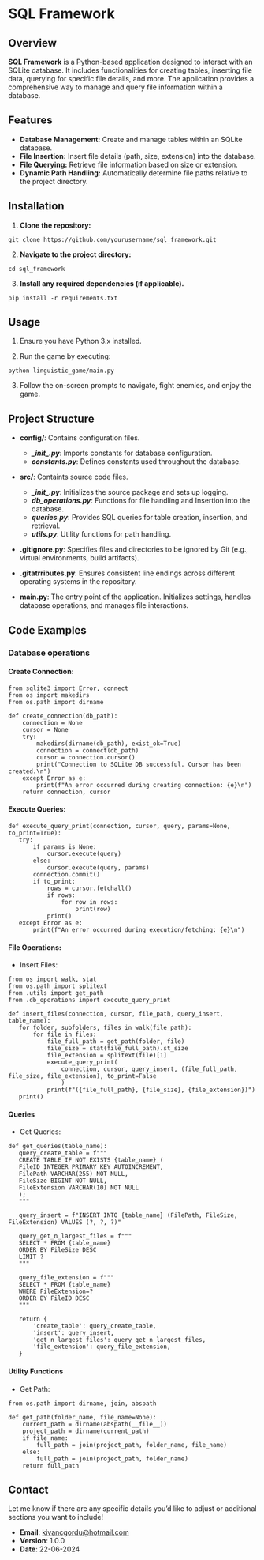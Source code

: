 # SQL Framework

## Overview

**SQL Framework** is a Python-based application designed to interact with an SQLite database. It includes functionalities for creating tables, inserting file data, querying for specific file details, and more. The application provides a comprehensive way to manage and query file information within a database.

## Features

- **Database Management:** Create and manage tables within an SQLite database.
- **File Insertion:** Insert file details (path, size, extension) into the database.
- **File Querying:** Retrieve file information based on size or extension.
- **Dynamic Path Handling:** Automatically determine file paths relative to the project directory.

## Installation
1. **Clone the repository:**
```
git clone https://github.com/yourusername/sql_framework.git
```

2. **Navigate to the project directory:**
```
cd sql_framework
```

3. **Install any required dependencies (if applicable).**
```
pip install -r requirements.txt
```

## Usage  
1. Ensure you have Python 3.x installed.

2. Run the game by executing:
```
python linguistic_game/main.py 
```

3. Follow the on-screen prompts to navigate, fight enemies, and enjoy the game.

## Project Structure
* **config/**: Contains configuration files.
  * ***\__init__.py***: Imports constants for database configuration.
  * ***constants.py***: Defines constants used throughout the database.

* **src/**: Containts source code files.
  * ***\__init__.py***: Initializes the source package and sets up logging.
  * ***db_operations.py***: Functions for file handling and Insertion into the database.
  * ***queries.py***: Provides SQL queries for table creation, insertion, and retrieval.
  * ***utils.py***: Utility functions for path handling.

* **.gitignore.py**: Specifies files and directories to be ignored by Git (e.g., virtual environments, build artifacts).

* **.gitatrributes.py**: Ensures consistent line endings across different operating systems in the repository.

* **main.py**: The entry point of the application. Initializes settings, handles database operations, and manages file interactions.

## Code Examples
### Database operations
#### Create Connection:
```
from sqlite3 import Error, connect
from os import makedirs
from os.path import dirname

def create_connection(db_path):
    connection = None
    cursor = None
    try:
        makedirs(dirname(db_path), exist_ok=True)
        connection = connect(db_path)
        cursor = connection.cursor()
        print("Connection to SQLite DB successful. Cursor has been created.\n")
    except Error as e:
        print(f"An error occurred during creating connection: {e}\n")
    return connection, cursor

```

#### Execute Queries:
 ```
 def execute_query_print(connection, cursor, query, params=None, to_print=True):
    try:
        if params is None:
            cursor.execute(query)
        else:
            cursor.execute(query, params)
        connection.commit()
        if to_print:
            rows = cursor.fetchall()
            if rows:
                for row in rows:
                    print(row)
            print()
    except Error as e:
        print(f"An error occurred during execution/fetching: {e}\n")

 ```

 #### File Operations:
 * Insert Files:
 ```
from os import walk, stat
from os.path import splitext
from .utils import get_path
from .db_operations import execute_query_print

def insert_files(connection, cursor, file_path, query_insert, table_name):
    for folder, subfolders, files in walk(file_path):
        for file in files:
            file_full_path = get_path(folder, file)
            file_size = stat(file_full_path).st_size
            file_extension = splitext(file)[1]
            execute_query_print(
                connection, cursor, query_insert, (file_full_path, file_size, file_extension), to_print=False
                )
            print(f"({file_full_path}, {file_size}, {file_extension})")
    print()

 ```

 #### Queries
 * Get Queries:
 ```
def get_queries(table_name):
    query_create_table = f"""
    CREATE TABLE IF NOT EXISTS {table_name} (
    FileID INTEGER PRIMARY KEY AUTOINCREMENT,
    FilePath VARCHAR(255) NOT NULL,
    FileSize BIGINT NOT NULL,
    FileExtension VARCHAR(10) NOT NULL
    );
    """

    query_insert = f"INSERT INTO {table_name} (FilePath, FileSize, FileExtension) VALUES (?, ?, ?)"

    query_get_n_largest_files = f"""
    SELECT * FROM {table_name}
    ORDER BY FileSize DESC
    LIMIT ?
    """

    query_file_extension = f"""
    SELECT * FROM {table_name}
    WHERE FileExtension=?
    ORDER BY FileID DESC
    """

    return {
        'create_table': query_create_table,
        'insert': query_insert,
        'get_n_largest_files': query_get_n_largest_files,
        'file_extension': query_file_extension,
    }

 ```

#### Utility Functions
* Get Path:
```
from os.path import dirname, join, abspath

def get_path(folder_name, file_name=None):
    current_path = dirname(abspath(__file__))
    project_path = dirname(current_path)
    if file_name:
        full_path = join(project_path, folder_name, file_name)
    else:
        full_path = join(project_path, folder_name)
    return full_path

```

## Contact
Let me know if there are any specific details you’d like to adjust or additional sections you want to include!  
* **Email**: kivancgordu@hotmail.com
* **Version**: 1.0.0
* **Date**: 22-06-2024
